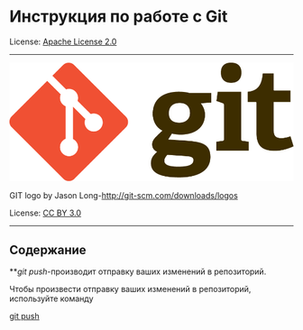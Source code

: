 # Инструкция по работе с Git

License: [Apache License 2.0](./License.md)

---

![](./assets/Git-Logo-2Color.png)

GIT logo by Jason Long-http://git-scm.com/downloads/logos

License: [CC BY 3.0](https://creativecommons.org/licenses/by/3.0/deed.en)

---

## Содержание

***git push*-производит отправку ваших изменений в репозиторий.

Чтобы произвести отправку ваших изменений в репозиторий, используйте команду 

[git push](./push.md)

